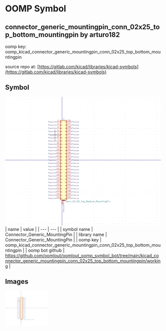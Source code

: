 # OOMP Symbol  
## connector_generic_mountingpin_conn_02x25_top_bottom_mountingpin  by arturo182  
  
oomp key: oomp_kicad_connector_generic_mountingpin_conn_02x25_top_bottom_mountingpin  
  
source repo at: [https://gitlab.com/kicad/libraries/kicad-symbols](https://gitlab.com/kicad/libraries/kicad-symbols)  
## Symbol  
  
[![working.png](working_600.png)](working.png)  
| name | value | 
| --- | --- | 
| symbol name | Connector_Generic_MountingPin | 
| library name | Connector_Generic_MountingPin | 
| oomp key | oomp_kicad_connector_generic_mountingpin_conn_02x25_top_bottom_mountingpin | 
| oomp bot github | https://github.com/oomlout/oomlout_oomp_symbol_bot/tree/main/kicad_connector_generic_mountingpin_conn_02x25_top_bottom_mountingpin/working | 
## Images  
  
[![working.png](working_140.png)](working.png)  
